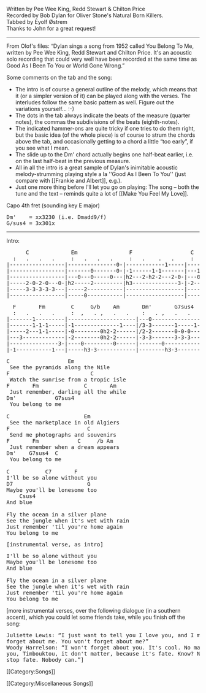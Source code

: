 Written by Pee Wee King, Redd Stewart &amp; Chilton Price<br>
Recorded by Bob Dylan for Oliver Stone's Natural Born Killers.<br>
Tabbed by Eyolf Østrem<br>
Thanks to John for a great request!

----
From Olof's files: “Dylan sings a song from 1952 called You Belong To
Me, written by Pee Wee King, Redd Stewart and Chilton Price. It's an
acoustic solo recording that could very well have been recorded at the
same time as Good As I Been To You or World Gone Wrong.”

Some comments on the tab and the song:

<ul>
<li> The intro is of course a general outline of the melody, which
 means that it (or a simpler version of it) can be played along with
 the verses. The interludes follow the same basic pattern as
 well. Figure out the variations yourself... :-)
</li>
<li> The dots in the tab always indicate the beats of the measure
 (quarter notes), the commas the subdivisions of the beats
 (eighth-notes).
</li>
<li> The indicated hammer-ons are quite tricky if one tries to do
 them right, but the basic idea (of the whole piece) is of course to
 strum the chords above the tab, and occasionally getting to a chord a
 little “too early”, if you see what I mean.
</li>
<li> The slide up to the Dm' chord actually begins one half-beat
 earlier, i.e. on the last half-beat in the previous measure.
</li>
<li> All in all the intro is a great sample of Dylan's inimitable
 acoustic melody-strumming playing style a la ''Good As I Been To  You'' (just compare with [[Frankie and Albert]], e.g.).
</li>
<li> Just one more thing before I'll let you go on playing: The
 song – both the tune and the text – reminds quite a lot of [[Make You Feel My Love]].
</li>
</ul>Capo 4th fret (sounding key E major)

<pre class="chords">
Dm'    = xx3230 (i.e. Dmadd9/f)
G/sus4 = 3x301x
</pre>

----
Intro:

<pre class="tab">
      C             Em                F                  C
  :   .   .   .     :   .   .   .     :   .    .   .     :   .   .   .
|-----------------|---------------0-|------------1-----|-----0---0-0---0-|
|-----------------|-------0-------0-|-1------1-1-------|---1-1---1-1-1-1-|
|-----------------|---0---0-----0---|h2---2-h2-2---2-0-|---0-0---0-0-0-0-|
|-----2-0-2-0---0-|h2-----2---------|h3--------------3-|-2-----2-----2---|
|-----3-3-3-3-3---|-----2-----------|------------------|-------3---------|
|-----------------|-----0-----------|------------------|-----------------|
</pre>
<pre class="tab">
  F       Fm        C     G/b    Am       Dm'       G7sus4   C
  :   .   .   .     :  ,   . ,   .   .    :   . ,   .   .     :  .
|-------1---------|---------------------|---0---------------|----------
|-------1-1-1-----|-1--------------1----|/3-3-------1-----1-|-------1--
|-----2---1-1-----|-0--------0h2-2------|/2-2-------0-0-0---|---0-0---- etc.
|---3-------------|-2--------0h2-2------|-3-3-------3-3-3---|---2-2----
|---------------3-|----0---------0------|-------0-----------|-3--------
|-1-----------1---|-----h3-3------------|--------h3-3-------|----------
</pre>

<pre class="verse">
C                  Em
 See the pyramids along the Nile
F                         C
 Watch the sunrise from a tropic isle
F       Fm              C       Am
 Just remember, darling all the while
Dm'            G7sus4
 You belong to me

C                       Em
 See the marketplace in old Algiers
F                        C
 Send me photographs and souvenirs
F       Fm            C     /b Am
 Just remember when a dream appears
Dm'    G7sus4  C
 You belong to me

C           C7       F
I'll be so alone without you
D7                       G
Maybe you'll be lonesome too
    Csus4
And blue

Fly the ocean in a silver plane
See the jungle when it's wet with rain
Just remember 'til you're home again
You belong to me
</pre>

<pre class="bridge">
[instrumental verse, as intro]
</pre>

<pre class="verse">
I'll be so alone without you
Maybe you'll be lonesome too
And blue

Fly the ocean in a silver plane
See the jungle when it's wet with rain
Just remember 'til you're home again
You belong to me
</pre>

[more instrumental verses, over the following dialogue (in a southern
accent), which you could let some friends take, while you finish off
the song:

<pre class="spoken">
Juliette Lewis: “I just want to tell you I love you, and I miss you. Don't
forget about me. You won't forget about me?”
Woody Harrelson: “I won't forget about you. It's cool. No matter where he takes
you, Timbouktou, it don't matter, because it's fate. Know? Nobody can
stop fate. Nobody can.”]
</pre>

[[Category:Songs]]

[[Category:Miscellaneous Songs]]
